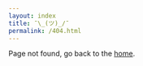 ```yaml
---
layout: index
title: ¯\_(ツ)_/¯
permalink: /404.html
---
```


<div class="section">

Page not found, go back to the [home](/).

</div>

